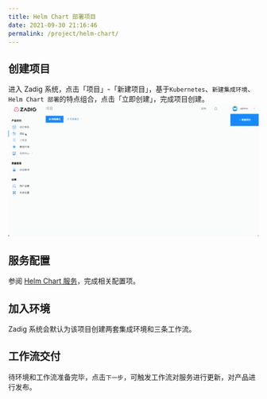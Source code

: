```yaml
---
title: Helm Chart 部署项目
date: 2021-09-30 21:16:46
permalink: /project/helm-chart/
---
```


## 创建项目

进入 Zadig 系统，点击「项目」-「新建项目」，基于`Kubernetes`、`新建集成环境`、`Helm Chart 部署`的特点组合，点击「立即创建」，完成项目创建。
![新建项目](../_images/project_create_helm_chart.gif)

## 服务配置

参阅 [Helm Chart 服务](/project/service/#Helm-Chart-服务)，完成相关配置项。

## 加入环境

Zadig 系统会默认为该项目创建两套集成环境和三条工作流。


## 工作流交付

待环境和工作流准备完毕，点击`下一步`，可触发工作流对服务进行更新，对产品进行发布。